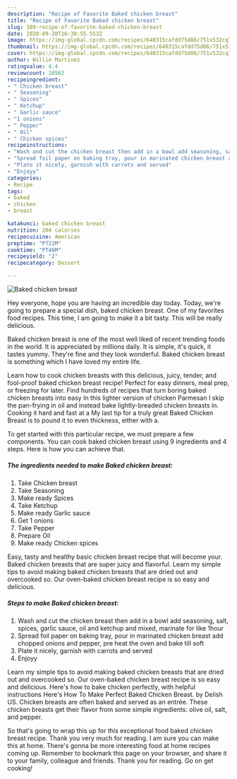 ```yaml
---
description: "Recipe of Favorite Baked chicken breast"
title: "Recipe of Favorite Baked chicken breast"
slug: 389-recipe-of-favorite-baked-chicken-breast
date: 2020-09-20T16:30:55.553Z
image: https://img-global.cpcdn.com/recipes/640315cafdd75d86/751x532cq70/baked-chicken-breast-recipe-main-photo.jpg
thumbnail: https://img-global.cpcdn.com/recipes/640315cafdd75d86/751x532cq70/baked-chicken-breast-recipe-main-photo.jpg
cover: https://img-global.cpcdn.com/recipes/640315cafdd75d86/751x532cq70/baked-chicken-breast-recipe-main-photo.jpg
author: Willie Martinez
ratingvalue: 4.4
reviewcount: 10562
recipeingredient:
- " Chicken breast"
- " Seasoning"
- " Spices"
- " Ketchup"
- " Garlic sauce"
- "1 onions"
- " Pepper"
- " Oil"
- " Chicken spices"
recipeinstructions:
- "Wash and cut the chicken breast then add in a bowl add seasoning, salt, spices, garlic sauce, oil and ketchup and mixed, marinate for like 1hour"
- "Spread foil paper on baking tray, pour in marinated chicken breast add chopped onions and pepper, pre heat the oven and bake till soft"
- "Plate it nicely, garnish with carrots and served"
- "Enjoyy"
categories:
- Recipe
tags:
- baked
- chicken
- breast

katakunci: baked chicken breast 
nutrition: 204 calories
recipecuisine: American
preptime: "PT22M"
cooktime: "PT46M"
recipeyield: "2"
recipecategory: Dessert

---
```



![Baked chicken breast](https://img-global.cpcdn.com/recipes/640315cafdd75d86/751x532cq70/baked-chicken-breast-recipe-main-photo.jpg)

Hey everyone, hope you are having an incredible day today. Today, we're going to prepare a special dish, baked chicken breast. One of my favorites food recipes. This time, I am going to make it a bit tasty. This will be really delicious.

Baked chicken breast is one of the most well liked of recent trending foods in the world. It is appreciated by millions daily. It is simple, it's quick, it tastes yummy. They're fine and they look wonderful. Baked chicken breast is something which I have loved my entire life.

Learn how to cook chicken breasts with this delicious, juicy, tender, and fool-proof baked chicken breast recipe! Perfect for easy dinners, meal prep, or freezing for later. Find hundreds of recipes that turn boring baked chicken breasts into easy In this lighter version of chicken Parmesan I skip the pan-frying in oil and instead bake lightly-breaded chicken breasts in. Cooking it hard and fast at a My last tip for a truly great Baked Chicken Breast is to pound it to even thickness, either with a.


To get started with this particular recipe, we must prepare a few components. You can cook baked chicken breast using 9 ingredients and 4 steps. Here is how you can achieve that.

<!--inarticleads1-->

##### The ingredients needed to make Baked chicken breast:

1. Take  Chicken breast
1. Take  Seasoning
1. Make ready  Spices
1. Take  Ketchup
1. Make ready  Garlic sauce
1. Get 1 onions
1. Take  Pepper
1. Prepare  Oil
1. Make ready  Chicken spices


Easy, tasty and healthy basic chicken breast recipe that will become your. Baked chicken breasts that are super juicy and flavorful. Learn my simple tips to avoid making baked chicken breasts that are dried out and overcooked so. Our oven-baked chicken breast recipe is so easy and delicious. 

<!--inarticleads2-->

##### Steps to make Baked chicken breast:

1. Wash and cut the chicken breast then add in a bowl add seasoning, salt, spices, garlic sauce, oil and ketchup and mixed, marinate for like 1hour
1. Spread foil paper on baking tray, pour in marinated chicken breast add chopped onions and pepper, pre heat the oven and bake till soft
1. Plate it nicely, garnish with carrots and served
1. Enjoyy


Learn my simple tips to avoid making baked chicken breasts that are dried out and overcooked so. Our oven-baked chicken breast recipe is so easy and delicious. Here&#39;s how to bake chicken perfectly, with helpful instructions Here&#39;s How To Make Perfect Baked Chicken Breast. by Delish US. Chicken breasts are often baked and served as an entrée. These chicken breasts get their flavor from some simple ingredients: olive oil, salt, and pepper. 

So that's going to wrap this up for this exceptional food baked chicken breast recipe. Thank you very much for reading. I am sure you can make this at home. There's gonna be more interesting food at home recipes coming up. Remember to bookmark this page on your browser, and share it to your family, colleague and friends. Thank you for reading. Go on get cooking!
